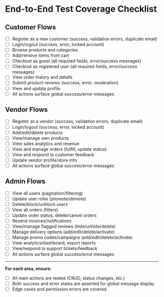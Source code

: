 # End-to-End Test Coverage Checklist

## Customer Flows
- [ ] Register as a new customer (success, validation errors, duplicate email)
- [ ] Login/logout (success, error, locked account)
- [ ] Browse products and categories
- [ ] Add/remove items from cart
- [ ] Checkout as guest (all required fields, error/success messages)
- [ ] Checkout as registered user (all required fields, error/success messages)
- [ ] View order history and details
- [ ] Submit product reviews (success, error, moderation)
- [ ] View and update profile
- [ ] All actions surface global success/error messages

## Vendor Flows
- [ ] Register as a vendor (success, validation errors, duplicate email)
- [ ] Login/logout (success, error, locked account)
- [ ] Add/edit/delete products
- [ ] View/manage own products
- [ ] View sales analytics and revenue
- [ ] View and manage orders (fulfill, update status)
- [ ] View and respond to customer feedback
- [ ] Update vendor profile/store info
- [ ] All actions surface global success/error messages

## Admin Flows
- [ ] View all users (pagination/filtering)
- [ ] Update user roles (promote/demote)
- [ ] Delete/block/unblock users
- [ ] View all orders (filters)
- [ ] Update order status, delete/cancel orders
- [ ] Resend invoices/notifications
- [ ] View/manage flagged reviews (hide/unhide/delete)
- [ ] Manage delivery options (add/edit/delete/activate)
- [ ] Manage promo codes/campaigns (add/edit/delete/activate)
- [ ] View analytics/dashboard, export reports
- [ ] View/respond to support tickets/feedback
- [ ] All actions surface global success/error messages

---

**For each area, ensure:**
- [ ] All main actions are tested (CRUD, status changes, etc.)
- [ ] Both success and error states are asserted for global message display
- [ ] Edge cases and permission errors are covered

